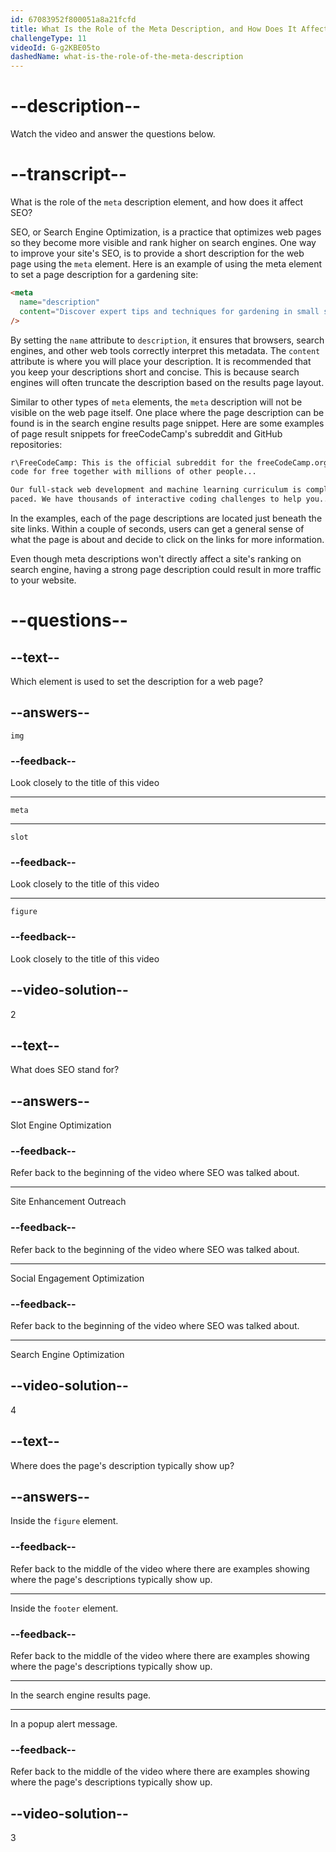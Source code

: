 ```yaml
---
id: 67083952f800051a8a21fcfd
title: What Is the Role of the Meta Description, and How Does It Affect SEO?
challengeType: 11
videoId: G-g2KBE05to
dashedName: what-is-the-role-of-the-meta-description
---
```


# --description--

Watch the video and answer the questions below.

# --transcript--

What is the role of the `meta` description element, and how does it affect SEO?

SEO, or Search Engine Optimization, is a practice that optimizes web pages so they become more visible and rank higher on search engines. One way to improve your site's SEO, is to provide a short description for the web page using the `meta` element. Here is an example of using the meta element to set a page description for a gardening site:

```html
<meta
  name="description"
  content="Discover expert tips and techniques for gardening in small spaces, choosing the right plants, and maintaining a thriving garden."
/>
```

By setting the `name` attribute to `description`, it ensures that browsers, search engines, and other web tools correctly interpret this metadata. The `content` attribute is where you will place your description. It is recommended that you keep your descriptions short and concise. This is because search engines will often truncate the description based on the results page layout.

Similar to other types of `meta` elements, the `meta` description will not be visible on the web page itself. One place where the page description can be found is in the search engine results page snippet. Here are some examples of page result snippets for freeCodeCamp's subreddit and GitHub repositories:

```sh
r\FreeCodeCamp: This is the official subreddit for the freeCodeCamp.org community. Learn to
code for free together with millions of other people...
```

```sh
Our full-stack web development and machine learning curriculum is completely free and self-
paced. We have thousands of interactive coding challenges to help you...
```

In the examples, each of the page descriptions are located just beneath the site links. Within a couple of seconds, users can get a general sense of what the page is about and decide to click on the links for more information.

Even though meta descriptions won't directly affect a site's ranking on search engine, having a strong page description could result in more traffic to your website.

# --questions--

## --text--

Which element is used to set the description for a web page?

## --answers--

`img`

### --feedback--

Look closely to the title of this video

---

`meta`

---

`slot`

### --feedback--

Look closely to the title of this video

---

`figure`

### --feedback--

Look closely to the title of this video

## --video-solution--

2

## --text--

What does SEO stand for?

## --answers--

Slot Engine Optimization

### --feedback--

Refer back to the beginning of the video where SEO was talked about.

---

Site Enhancement Outreach

### --feedback--

Refer back to the beginning of the video where SEO was talked about.

---

Social Engagement Optimization

### --feedback--

Refer back to the beginning of the video where SEO was talked about.

---

Search Engine Optimization

## --video-solution--

4

## --text--

Where does the page's description typically show up?

## --answers--

Inside the `figure` element.

### --feedback--

Refer back to the middle of the video where there are examples showing where the page's descriptions typically show up.

---

Inside the `footer` element.

### --feedback--

Refer back to the middle of the video where there are examples showing where the page's descriptions typically show up.

---

In the search engine results page.

---

In a popup alert message.

### --feedback--

Refer back to the middle of the video where there are examples showing where the page's descriptions typically show up.

## --video-solution--

3
